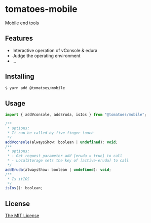 # tomatoes-mobile

Mobile end tools

## Features
- Interactive operation of vConsole & edura
- Judge the operating environment
- ...

## Installing
```javascript
$ yarn add @tomatoes/mobile
```

## Usage
```javascript
import { addVconsole, addEruda, isIos } from "@tomatoes/mobile";

/**
 * options:
 * It can be called by five finger touch
 */
addVconsole(alwaysShow: boolean | undefined): void;
/**
 * options:
 * - Get request parameter add [eruda = true] to call
 * - LocalStorage sets the key of [active-eruda] to call
 */
addEruda(alwaysShow: boolean | undefined): void;
/**
 * Is itIOS
 */
isIos(): boolean;
```

## License
[The MIT License](./LICENSE)